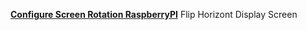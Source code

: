 [**Configure Screen Rotation RaspberryPI**](http://www.davidhill.co/2016/04/configure-screen-rotation-raspberrypi/)
Flip Horizont Display Screen